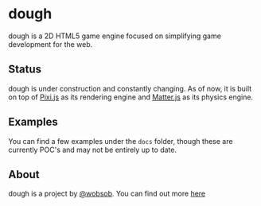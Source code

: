# dough

dough is a 2D HTML5 game engine focused on simplifying game development for the web.

## Status

dough is under construction and constantly changing. As of now, it is built on top of [Pixi.js](http://www.pixijs.com/) as its rendering engine and [Matter.js](http://brm.io/matter-js/) as its physics engine.

## Examples

You can find a few examples under the `docs` folder, though these are currently POC's and may not be entirely up to date.

## About

dough is a project by [@wobsob](https://www.twitter.com/wobsob). You can find out more [here](http://www.wobsob.com)
